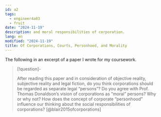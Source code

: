 ```yaml
---
id: a2
tags:
  - engineer4a03
  - fruit
date: "2024-11-19"
description: and moral responsibilities of corporation.
lang: en
modified: "2024-11-19"
title: Of Corporations, Courts, Personhood, and Morality
---
```


The following in an excerpt of a paper I wrote for my coursework.

> [!question]-
>
> After reading this paper and in consideration of objective reality, subjective reality and legal fiction, do you think corporations should be regarded as separate legal “persons”? Do you agree with Prof. Thomas Donaldson’s vision of corporations as “moral” persons? Why or why not? How does the concept of corporate “personhood” influence our thinking about the social responsibilities of corporations? [@blair2015ofcorporations]
